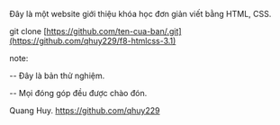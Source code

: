 Đây là một website giới thiệu khóa học đơn giản viết bằng HTML, CSS.

git clone [https://github.com/ten-cua-ban/.git](https://github.com/qhuy229/f8-htmlcss-3.1)

note:

-- Đây là bản thử nghiệm.

-- Mọi đóng góp đều được chào đón.

Quang Huy. 
https://github.com/qhuy229
